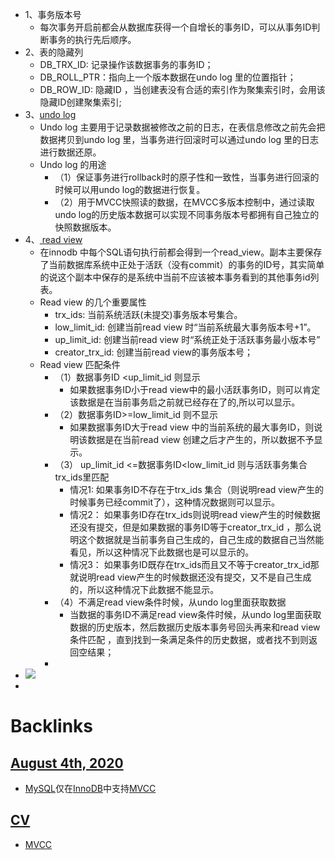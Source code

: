 - 1、事务版本号
    - 每次事务开启前都会从数据库获得一个自增长的事务ID，可以从事务ID判断事务的执行先后顺序。
- 2、表的隐藏列
    - DB_TRX_ID: 记录操作该数据事务的事务ID；
    - DB_ROLL_PTR：指向上一个版本数据在undo log 里的位置指针；
    - DB_ROW_ID: 隐藏ID ，当创建表没有合适的索引作为聚集索引时，会用该隐藏ID创建聚集索引;
- 3、[undo log](<undo log.md>)
    - Undo log 主要用于记录数据被修改之前的日志，在表信息修改之前先会把数据拷贝到undo log 里，当事务进行回滚时可以通过undo log 里的日志进行数据还原。
    - Undo log 的用途
        - （1）保证事务进行rollback时的原子性和一致性，当事务进行回滚的时候可以用undo log的数据进行恢复。
        - （2）用于MVCC快照读的数据，在MVCC多版本控制中，通过读取undo log的历史版本数据可以实现不同事务版本号都拥有自己独立的快照数据版本。
- 4、[ read view](< read view.md>)
    - 在innodb 中每个SQL语句执行前都会得到一个read_view。副本主要保存了当前数据库系统中正处于活跃（没有commit）的事务的ID号，其实简单的说这个副本中保存的是系统中当前不应该被本事务看到的其他事务id列表。
    - Read view 的几个重要属性
        - trx_ids: 当前系统活跃(未提交)事务版本号集合。
        - low_limit_id: 创建当前read view 时“当前系统最大事务版本号+1”。
        - up_limit_id: 创建当前read view 时“系统正处于活跃事务最小版本号”
        - creator_trx_id: 创建当前read view的事务版本号；
    - Read view 匹配条件
        - （1）数据事务ID <up_limit_id 则显示
            - 如果数据事务ID小于read view中的最小活跃事务ID，则可以肯定该数据是在当前事务启之前就已经存在了的,所以可以显示。
        - （2）数据事务ID>=low_limit_id 则不显示
            - 如果数据事务ID大于read view 中的当前系统的最大事务ID，则说明该数据是在当前read view 创建之后才产生的，所以数据不予显示。
        - （3） up_limit_id <=数据事务ID<low_limit_id 则与活跃事务集合trx_ids里匹配
            - 情况1: 如果事务ID不存在于trx_ids 集合（则说明read view产生的时候事务已经commit了），这种情况数据则可以显示。
            - 情况2： 如果事务ID存在trx_ids则说明read view产生的时候数据还没有提交，但是如果数据的事务ID等于creator_trx_id ，那么说明这个数据就是当前事务自己生成的，自己生成的数据自己当然能看见，所以这种情况下此数据也是可以显示的。
            - 情况3： 如果事务ID既存在trx_ids而且又不等于creator_trx_id那就说明read view产生的时候数据还没有提交，又不是自己生成的，所以这种情况下此数据不能显示。
        - （4）不满足read view条件时候，从undo log里面获取数据
            - 当数据的事务ID不满足read view条件时候，从undo log里面获取数据的历史版本，然后数据历史版本事务号回头再来和read view 条件匹配 ，直到找到一条满足条件的历史数据，或者找不到则返回空结果；
        - 
- ![](https://pic3.zhimg.com/80/v2-a086ef515e7d0a023ca3cfcc5759c7f6_720w.jpg)
- 

# Backlinks
## [August 4th, 2020](<August 4th, 2020.md>)
- [MySQL](<MySQL.md>)仅在[InnoDB](<InnoDB.md>)中支持[MVCC](<MVCC.md>)

## [CV](<CV.md>)
- [MVCC](<MVCC.md>)

